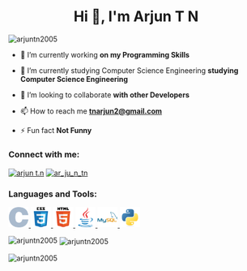 <h1 align="center">Hi 👋, I'm Arjun T N</h1>
<p align="left"> <img src="https://komarev.com/ghpvc/?username=arjuntn2005&label=Profile%20views&color=0e75b6&style=flat" alt="arjuntn2005" /> </p>

- 🔭 I’m currently working **on my Programming Skills**

- 🌱 I’m currently studying Computer Science Engineering **studying Computer Science Engineering**

- 👯 I’m looking to collaborate **with other Developers**

- 📫 How to reach me **tnarjun2@gmail.com**

- ⚡ Fun fact **Not Funny**

<h3 align="left">Connect with me:</h3>
<p align="left">
<a href="https://linkedin.com/in/arjun t.n" target="blank"><img align="center" src="https://raw.githubusercontent.com/rahuldkjain/github-profile-readme-generator/master/src/images/icons/Social/linked-in-alt.svg" alt="arjun t.n" height="30" width="40" /></a>
<a href="https://instagram.com/ar_ju_n_tn" target="blank"><img align="center" src="https://raw.githubusercontent.com/rahuldkjain/github-profile-readme-generator/master/src/images/icons/Social/instagram.svg" alt="ar_ju_n_tn" height="30" width="40" /></a>
</p>

<h3 align="left">Languages and Tools:</h3>
<p align="left"> <a href="https://www.cprogramming.com/" target="_blank" rel="noreferrer"> <img src="https://raw.githubusercontent.com/devicons/devicon/master/icons/c/c-original.svg" alt="c" width="40" height="40"/> </a> <a href="https://www.w3schools.com/css/" target="_blank" rel="noreferrer"> <img src="https://raw.githubusercontent.com/devicons/devicon/master/icons/css3/css3-original-wordmark.svg" alt="css3" width="40" height="40"/> </a> <a href="https://www.w3.org/html/" target="_blank" rel="noreferrer"> <img src="https://raw.githubusercontent.com/devicons/devicon/master/icons/html5/html5-original-wordmark.svg" alt="html5" width="40" height="40"/> </a> <a href="https://www.java.com" target="_blank" rel="noreferrer"> <img src="https://raw.githubusercontent.com/devicons/devicon/master/icons/java/java-original.svg" alt="java" width="40" height="40"/> </a> <a href="https://www.mysql.com/" target="_blank" rel="noreferrer"> <img src="https://raw.githubusercontent.com/devicons/devicon/master/icons/mysql/mysql-original-wordmark.svg" alt="mysql" width="40" height="40"/> </a> <a href="https://www.python.org" target="_blank" rel="noreferrer"> <img src="https://raw.githubusercontent.com/devicons/devicon/master/icons/python/python-original.svg" alt="python" width="40" height="40"/> </a> </p>

<p><img align="left" src="https://github-readme-stats.vercel.app/api/top-langs?username=arjuntn2005&show_icons=true&locale=en&layout=compact" alt="arjuntn2005" /></p>

<p>&nbsp;<img align="center" src="https://github-readme-stats.vercel.app/api?username=arjuntn2005&show_icons=true&locale=en" alt="arjuntn2005" /></p>

<p><img align="center" src="https://github-readme-streak-stats.herokuapp.com/?user=arjuntn2005&" alt="arjuntn2005" /></p>

